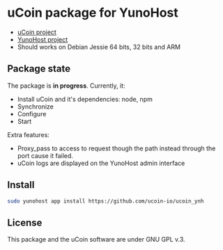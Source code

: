 # uCoin package for YunoHost

* [uCoin project](http://ucoin.io)
* [YunoHost project](https://yunohost.org/#/)
* Should works on Debian Jessie 64 bits, 32 bits and ARM


## Package state
The package is **in progress**.
Currently, it:

* Install uCoin and it's dependencies: node, npm
* Synchronize
* Configure
* Start

Extra features:

* Proxy_pass to access to request though the path instead through the port cause it failed.
* uCoin logs are displayed on the YunoHost admin interface

## Install

```bash
sudo yunohost app install https://github.com/ucoin-io/ucoin_ynh
```

## License
This package and the uCoin software are under GNU GPL v.3.
